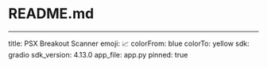 # README.md
---
title: PSX Breakout Scanner
emoji: 📈
colorFrom: blue
colorTo: yellow
sdk: gradio
sdk_version: 4.13.0
app_file: app.py
pinned: true
